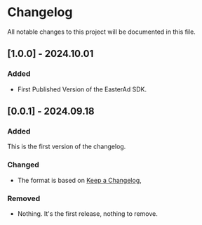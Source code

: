 # Changelog

All notable changes to this project will be documented in this file.

## [1.0.0] - 2024.10.01

### Added
- First Published Version of the EasterAd SDK.

## [0.0.1] - 2024.09.18

### Added
This is the first version of the changelog.

### Changed
- The format is based on [Keep a Changelog](https://keepachangelog.com/en/1.1.0/),

### Removed
- Nothing. It's the first release, nothing to remove.

[Unreleased]: https://github.com/Autovertise/EasterAd_SDK/pull/44